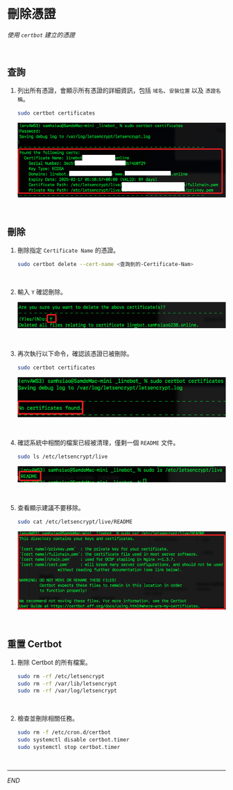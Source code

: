# 刪除憑證

_使用 `certbot` 建立的憑證_

<br>

## 查詢

1. 列出所有憑證，會顯示所有憑證的詳細資訊，包括 `域名`、`安裝位置` 以及 `憑證名稱`。

    ```bash
    sudo certbot certificates
    ```

    ![](images/img_120.png)

<br>

## 刪除

1. 刪除指定 `Certificate Name` 的憑證。

    ```bash
    sudo certbot delete --cert-name <查詢到的-Certificate-Nam>
    ```

<br>

2. 輸入 `Y` 確認刪除。

    ![](images/img_121.png)

<br>

3. 再次執行以下命令，確認該憑證已被刪除。

    ```bash
    sudo certbot certificates
    ```

    ![](images/img_122.png)

<br>

4. 確認系統中相關的檔案已經被清理，僅剩一個 `README` 文件。

    ```bash
    sudo ls /etc/letsencrypt/live
    ```

    ![](images/img_123.png)

<br>

5. 查看顯示建議不要移除。

    ```bash
    sudo cat /etc/letsencrypt/live/README
    ```

    ![](images/img_128.png)

<br>

## 重置 Certbot

1. 刪除 Certbot 的所有檔案。

    ```bash
    sudo rm -rf /etc/letsencrypt
    sudo rm -rf /var/lib/letsencrypt
    sudo rm -rf /var/log/letsencrypt
    ```

<br>

2. 檢查並刪除相關任務。

    ```bash
    sudo rm -f /etc/cron.d/certbot
    sudo systemctl disable certbot.timer
    sudo systemctl stop certbot.timer
    ```

<br>

___

_END_